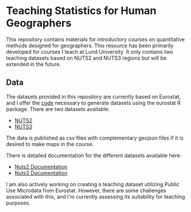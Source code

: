 # Teaching Statistics for Human Geographers

This repository contains materials for introductory courses on quantitative methods designed for geographers. This resource has been primarily developed for courses I teach at Lund University.
It only contains two teaching datasets based on NUTS2 and NUTS3 regions but will be extended in the future.

## Data

The datasets provided in this repository are currently based on Eurostat, and I offer the [code](stats_scrips/) necessary to generate datasets using the eurostat R package. There are two datasets available:
- [NUTS2](data/nuts2/)
- [NUTS3](data/nuts3/)

The data is published as csv files with complementary geojson files if it is desired to make maps in the course. 

There is detailed documentation for the different datasets available here: 
- [Nuts2 Documentation](documentation/nuts2_doc/nuts2_doc.pdf) 
- [Nuts3 Documentation](documentation/nuts3_doc/nuts3_doc.pdf)

I am also actively working on creating a teaching dataset utilizing Public Use Microdata from Eurostat. However, there are some challenges associated with this, and I'm currently assessing its suitability for teaching purposes.

